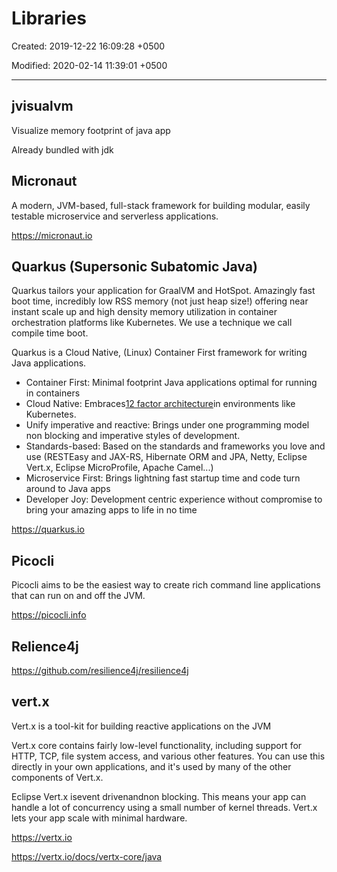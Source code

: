 # Libraries

Created: 2019-12-22 16:09:28 +0500

Modified: 2020-02-14 11:39:01 +0500

---

## jvisualvm

Visualize memory footprint of java app

Already bundled with jdk

## Micronaut

A modern, JVM-based, full-stack framework for building modular, easily testable microservice and serverless applications.

<https://micronaut.io>

## Quarkus (Supersonic Subatomic Java)

Quarkus tailors your application for GraalVM and HotSpot. Amazingly fast boot time, incredibly low RSS memory (not just heap size!) offering near instant scale up and high density memory utilization in container orchestration platforms like Kubernetes. We use a technique we call compile time boot.

Quarkus is a Cloud Native, (Linux) Container First framework for writing Java applications.

- Container First: Minimal footprint Java applications optimal for running in containers
- Cloud Native: Embraces[12 factor architecture](https://12factor.net/)in environments like Kubernetes.
- Unify imperative and reactive: Brings under one programming model non blocking and imperative styles of development.
- Standards-based: Based on the standards and frameworks you love and use (RESTEasy and JAX-RS, Hibernate ORM and JPA, Netty, Eclipse Vert.x, Eclipse MicroProfile, Apache Camel...)
- Microservice First: Brings lightning fast startup time and code turn around to Java apps
- Developer Joy: Development centric experience without compromise to bring your amazing apps to life in no time

<https://quarkus.io>

## Picocli

Picocli aims to be the easiest way to create rich command line applications that can run on and off the JVM.

<https://picocli.info>

## Relience4j

<https://github.com/resilience4j/resilience4j>

## vert.x

Vert.x is a tool-kit for building reactive applications on the JVM

Vert.x core contains fairly low-level functionality, including support for HTTP, TCP, file system access, and various other features. You can use this directly in your own applications, and it's used by many of the other components of Vert.x.

Eclipse Vert.x isevent drivenandnon blocking. This means your app can handle a lot of concurrency using a small number of kernel threads. Vert.x lets your app scale with minimal hardware.

<https://vertx.io>

<https://vertx.io/docs/vertx-core/java>
